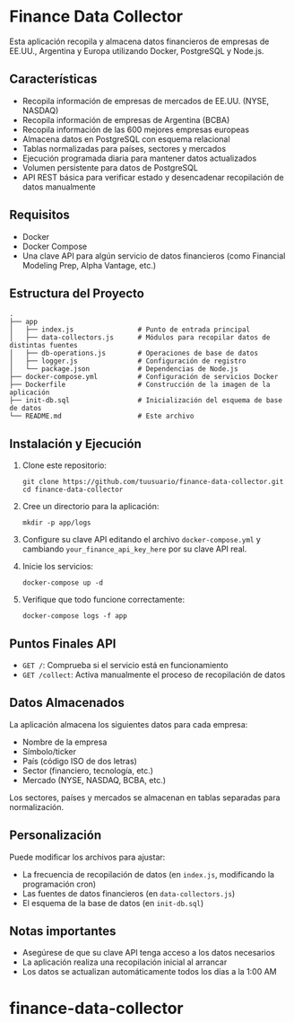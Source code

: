 # Finance Data Collector

Esta aplicación recopila y almacena datos financieros de empresas de EE.UU., Argentina y Europa utilizando Docker, PostgreSQL y Node.js.

## Características

- Recopila información de empresas de mercados de EE.UU. (NYSE, NASDAQ)
- Recopila información de empresas de Argentina (BCBA)
- Recopila información de las 600 mejores empresas europeas
- Almacena datos en PostgreSQL con esquema relacional
- Tablas normalizadas para países, sectores y mercados
- Ejecución programada diaria para mantener datos actualizados
- Volumen persistente para datos de PostgreSQL
- API REST básica para verificar estado y desencadenar recopilación de datos manualmente

## Requisitos

- Docker
- Docker Compose
- Una clave API para algún servicio de datos financieros (como Financial Modeling Prep, Alpha Vantage, etc.)

## Estructura del Proyecto

```
.
├── app
│   ├── index.js                # Punto de entrada principal
│   ├── data-collectors.js      # Módulos para recopilar datos de distintas fuentes
│   ├── db-operations.js        # Operaciones de base de datos
│   ├── logger.js               # Configuración de registro
│   └── package.json            # Dependencias de Node.js
├── docker-compose.yml          # Configuración de servicios Docker
├── Dockerfile                  # Construcción de la imagen de la aplicación
├── init-db.sql                 # Inicialización del esquema de base de datos
└── README.md                   # Este archivo
```

## Instalación y Ejecución

1. Clone este repositorio:

   ```
   git clone https://github.com/tuusuario/finance-data-collector.git
   cd finance-data-collector
   ```

2. Cree un directorio para la aplicación:

   ```
   mkdir -p app/logs
   ```

3. Configure su clave API editando el archivo `docker-compose.yml` y cambiando `your_finance_api_key_here` por su clave API real.

4. Inicie los servicios:

   ```
   docker-compose up -d
   ```

5. Verifique que todo funcione correctamente:
   ```
   docker-compose logs -f app
   ```

## Puntos Finales API

- `GET /`: Comprueba si el servicio está en funcionamiento
- `GET /collect`: Activa manualmente el proceso de recopilación de datos

## Datos Almacenados

La aplicación almacena los siguientes datos para cada empresa:

- Nombre de la empresa
- Símbolo/ticker
- País (código ISO de dos letras)
- Sector (financiero, tecnología, etc.)
- Mercado (NYSE, NASDAQ, BCBA, etc.)

Los sectores, países y mercados se almacenan en tablas separadas para normalización.

## Personalización

Puede modificar los archivos para ajustar:

- La frecuencia de recopilación de datos (en `index.js`, modificando la programación cron)
- Las fuentes de datos financieros (en `data-collectors.js`)
- El esquema de la base de datos (en `init-db.sql`)

## Notas importantes

- Asegúrese de que su clave API tenga acceso a los datos necesarios
- La aplicación realiza una recopilación inicial al arrancar
- Los datos se actualizan automáticamente todos los días a la 1:00 AM
# finance-data-collector
